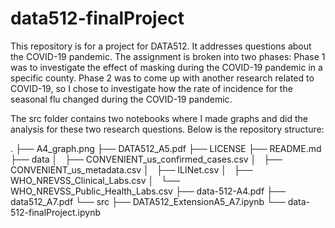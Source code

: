 # data512-finalProject

This repository is for a project for DATA512. It addresses questions about the COVID-19 pandemic. The assignment is broken into two phases: Phase 1 was to investigate the effect of masking during the COVID-19 pandemic in a specific county. Phase 2 was to come up with another research related to COVID-19, so I chose to investigate how the rate of incidence for the seasonal flu changed during the COVID-19 pandemic.

The src folder contains two notebooks where I made graphs and did the analysis for these two research questions. Below is the repository structure:

.
├── A4_graph.png
├── DATA512_A5.pdf
├── LICENSE
├── README.md
├── data
│   ├── CONVENIENT_us_confirmed_cases.csv
│   ├── CONVENIENT_us_metadata.csv
│   ├── ILINet.csv
│   ├── WHO_NREVSS_Clinical_Labs.csv
│   └── WHO_NREVSS_Public_Health_Labs.csv
├── data-512-A4.pdf
├── data512_A7.pdf
└── src
    ├── DATA512_ExtensionA5_A7.ipynb
    └── data-512-finalProject.ipynb